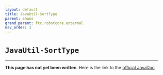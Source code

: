 ```yaml
---
layout: default
title: JavaUtil-SortType
parent: enums
grand_parent: ftc.robotcore.external
nav_order: 3
---
```

# `JavaUtil-SortType`
---
**This page has not yet been written**. Here is the link to the [official JavaDoc](https://ftctechnh.github.io/ftc_app/doc/javadoc/org/firstinspires/ftc/robotcore/external/JavaUtil.SortType.html)
        